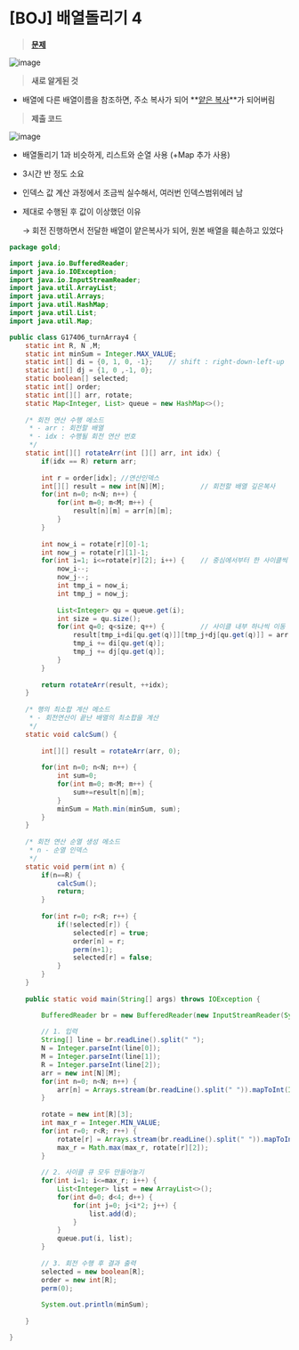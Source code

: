# [BOJ] 배열돌리기 4

> **[문제](https://www.acmicpc.net/problem/17406)**
> 

![image](https://user-images.githubusercontent.com/80896077/174562708-b7e55d15-e563-4d29-a5ce-3eb372d717ec.png)

> **새로 알게된 것**
> 
- 배열에 다른 배열이름을 참조하면, 주소 복사가 되어 **[얕은 복사](https://coding-factory.tistory.com/548)**가 되어버림

> **제출 코드**

![image](https://user-images.githubusercontent.com/80896077/174562796-ded4c238-9412-4282-a8d2-5e20da714a8b.png)

- 배열돌리기 1과 비슷하게, 리스트와 순열 사용 (+Map 추가 사용)
- 3시간 반 정도 소요
- 인덱스 값 계산 과정에서 조금씩 실수해서, 여러번 인덱스범위에러 남
- 제대로 수행된 후 값이 이상했던 이유
    
    → 회전 진행하면서 전달한 배열이 얕은복사가 되어, 원본 배열을 훼손하고 있었다


```java
package gold;

import java.io.BufferedReader;
import java.io.IOException;
import java.io.InputStreamReader;
import java.util.ArrayList;
import java.util.Arrays;
import java.util.HashMap;
import java.util.List;
import java.util.Map;

public class G17406_turnArray4 {
	static int R, N ,M;
	static int minSum = Integer.MAX_VALUE;
	static int[] di = {0, 1, 0, -1};	// shift : right-down-left-up
	static int[] dj = {1, 0 ,-1, 0};
	static boolean[] selected;
	static int[] order;
	static int[][] arr, rotate;
	static Map<Integer, List> queue = new HashMap<>();
	
	/* 회전 연산 수행 메소드
	 * - arr : 회전할 배열
	 * - idx : 수행될 회전 연산 번호
	 */
	static int[][] rotateArr(int [][] arr, int idx) {
		if(idx == R) return arr;
		
		int r = order[idx];	//연산인덱스
		int[][] result = new int[N][M];			// 회전할 배열 깊은복사		
		for(int n=0; n<N; n++) {
			for(int m=0; m<M; m++) {
				result[n][m] = arr[n][m];
			}
		}
		
		int now_i = rotate[r][0]-1; 
		int now_j = rotate[r][1]-1; 
		for(int i=1; i<=rotate[r][2]; i++) {	// 중심에서부터 한 사이클씩 회전
			now_i--;
			now_j--;
			int tmp_i = now_i;
			int tmp_j = now_j;
			
			List<Integer> qu = queue.get(i);
			int size = qu.size();
			for(int q=0; q<size; q++) {			// 사이클 내부 하나씩 이동
				result[tmp_i+di[qu.get(q)]][tmp_j+dj[qu.get(q)]] = arr[tmp_i][tmp_j];
				tmp_i += di[qu.get(q)];
				tmp_j += dj[qu.get(q)];
			}
		}
		
		return rotateArr(result, ++idx);
	}
	
	/* 행의 최소합 계산 메소드
	 * - 회전연산이 끝난 배열의 최소합을 계산
	 */
	static void calcSum() {
		
		int[][] result = rotateArr(arr, 0);
		
		for(int n=0; n<N; n++) {
			int sum=0;
			for(int m=0; m<M; m++) {
				sum+=result[n][m];
			}
			minSum = Math.min(minSum, sum);
		}
	}
	
	/* 회전 연산 순열 생성 메소드
	 * n - 순열 인덱스
	 */
	static void perm(int n) {
		if(n==R) {
			calcSum();
			return;
		}
		
		for(int r=0; r<R; r++) {
			if(!selected[r]) {
				selected[r] = true;
				order[n] = r;
				perm(n+1);
				selected[r] = false;
			}
		}
	}
	
	public static void main(String[] args) throws IOException {

		BufferedReader br = new BufferedReader(new InputStreamReader(System.in));
		
		// 1. 입력
		String[] line = br.readLine().split(" ");
		N = Integer.parseInt(line[0]);
		M = Integer.parseInt(line[1]);
		R = Integer.parseInt(line[2]);
		arr = new int[N][M];
		for(int n=0; n<N; n++) {
			arr[n] = Arrays.stream(br.readLine().split(" ")).mapToInt(Integer::parseInt).toArray();
		}
		
		rotate = new int[R][3];
		int max_r = Integer.MIN_VALUE;
		for(int r=0; r<R; r++) {
			rotate[r] = Arrays.stream(br.readLine().split(" ")).mapToInt(Integer::parseInt).toArray();
			max_r = Math.max(max_r, rotate[r][2]);
		}
		
		// 2. 사이클 큐 모두 만들어놓기
		for(int i=1; i<=max_r; i++) {
			List<Integer> list = new ArrayList<>();
			for(int d=0; d<4; d++) {
				for(int j=0; j<i*2; j++) {
					list.add(d);
				}
			}
			queue.put(i, list);
		}
		
		// 3. 회전 수행 후 결과 출력
		selected = new boolean[R];
		order = new int[R];
		perm(0);
		
		System.out.println(minSum);
		
	}

}
```

